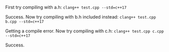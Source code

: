 First try compiling with a.h:
 `clang++ test.cpp --std=c++17`

 Success. Now try compiling with b.h included instead:
 `clang++ test.cpp b.cpp --std=c++17`

 Getting a compile error. Now try compiling with c.h:
 `clang++ test.cpp c.cpp --std=c++17`

 Success.